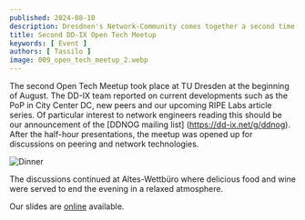 ```yaml
---
published: 2024-08-10
description: Dresdnen's Network-Community comes together a second time.
title: Second DD-IX Open Tech Meetup
keywords: [ Event ]
authors: [ Tassilo ]
image: 009_open_tech_meetup_2.webp
---
```


The second Open Tech Meetup took place at TU Dresden at the beginning of August. The DD-IX team reported on current developments such as the PoP in City Center DC, new peers and our upcoming RIPE Labs article series.
Of particular interest to network engineers reading this should be our announcement of the [DDNOG mailing list] (https://dd-ix.net/g/ddnog).
After the half-hour presentations, the meetup was opened up for discussions on peering and network technologies.

![Dinner](009_open_tech_meetup_dinner.webp)

The discussions continued at Altes-Wettbüro where delicious food and wine were served to end the evening in a relaxed atmosphere.

Our slides are [online](https://talks.dd-ix.net/otm2024_08/otm2024_08.pdf) available.

